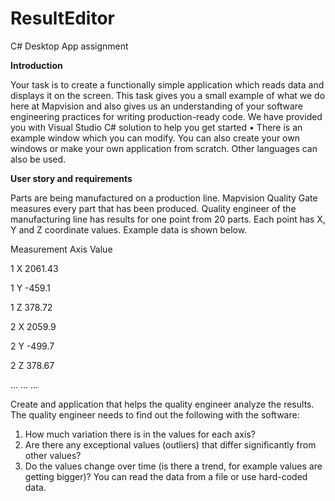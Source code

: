 # ResultEditor
C# Desktop App assignment

**Introduction**

Your task is to create a functionally simple application which reads data and displays it on the screen.
This task gives you a small example of what we do here at Mapvision and also gives us an understanding 
of your software engineering practices for writing production-ready code.
We have provided you with Visual Studio C# solution to help you get started
• There is an example window which you can modify. You can also create your own windows or 
make your own application from scratch. Other languages can also be used.

**User story and requirements**

Parts are being manufactured on a production line. Mapvision Quality Gate measures every part that has 
been produced.
Quality engineer of the manufacturing line has results for one point from 20 parts. Each point has X, Y and 
Z coordinate values. Example data is shown below.


Measurement Axis Value

1 X 2061.43

1 Y -459.1

1 Z 378.72

2 X 2059.9

2 Y -499.7

2 Z 378.67

… … …


Create and application that helps the quality engineer analyze the results.
The quality engineer needs to find out the following with the software:
1. How much variation there is in the values for each axis?
2. Are there any exceptional values (outliers) that differ significantly from other values?
3. Do the values change over time (is there a trend, for example values are getting bigger)?
You can read the data from a file or use hard-coded data.


